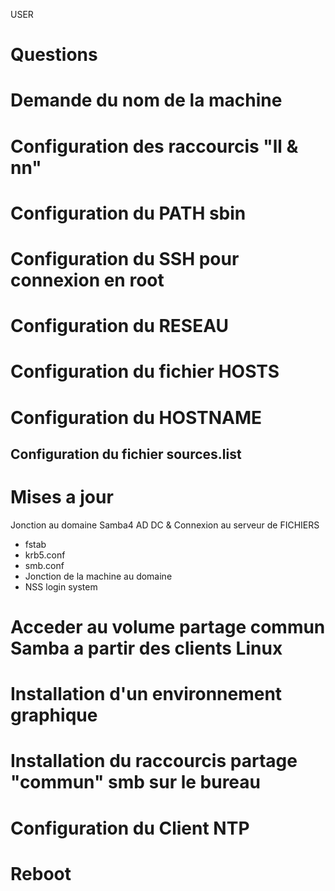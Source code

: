 USER

# Questions #
# Demande du nom de la machine #
# Configuration des raccourcis "ll & nn" #
# Configuration du PATH sbin #
# Configuration du SSH pour connexion en root #
# Configuration du RESEAU #
# Configuration du fichier HOSTS #
# Configuration du HOSTNAME #
## Configuration du fichier sources.list
# Mises a jour

Jonction au domaine Samba4 AD DC & Connexion au serveur de FICHIERS
- fstab
- krb5.conf
- smb.conf
- Jonction de la machine au domaine
- NSS login system

# Acceder au volume partage commun Samba a partir des clients Linux  #
# Installation d'un environnement graphique #
# Installation du raccourcis partage "commun" smb sur le bureau #

# Configuration du Client NTP #
# Reboot #
